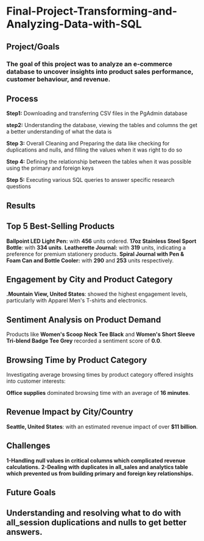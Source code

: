 # Final-Project-Transforming-and-Analyzing-Data-with-SQL

## Project/Goals
### The goal of this project was to analyze an e-commerce database to uncover insights into product sales performance, customer behaviour, and revenue.

## Process
**Step1:** Downloading and transferring CSV files in the PgAdmin database 

**step2:** Understanding the database, viewing the tables and columns the get a better understanding of what the data is

**Step 3:** Overall Cleaning and Preparing the data like checking for duplications and nulls, and filling the values when it was right to do so

**Step 4:** Defining the relationship between the tables when it was possible using the primary and foreign keys

**Step 5:** Executing various SQL queries to answer specific research questions


## Results
## Top 5 Best-Selling Products
**Ballpoint LED Light Pen:**  with **456** units ordered.
**17oz Stainless Steel Sport Bottle**: with **334 units**.
**Leatherette Journal:** with **319** units, indicating a preference for premium stationery products.
**Spiral Journal with Pen & Foam Can and Bottle Cooler:**  with **290** and **253** units respectively.

## Engagement by City and Product Category
**.Mountain View, United States**: showed the highest engagement levels, particularly with Apparel Men's T-shirts and electronics.

## Sentiment Analysis on Product Demand
Products like **Women's Scoop Neck Tee Black** and **Women's Short Sleeve Tri-blend Badge Tee Grey** recorded a sentiment score of **0.0**.

## Browsing Time by Product Category
Investigating average browsing times by product category offered insights into customer interests:

**Office supplies** dominated browsing time with an average of **16 minutes**.

## Revenue Impact by City/Country
**Seattle, United States**: with an estimated revenue impact of over **$11 billion**.

## Challenges 
**1-Handling null values in critical columns which complicated revenue calculations.**
**2-Dealing with duplicates in all_sales and analytics table which prevented us from building primary and foreign key relationships.**

## Future Goals
## Understanding and resolving what to do with all_session duplications and nulls to get better answers.
